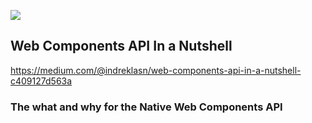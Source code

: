 ![](https://cdn-images-1.medium.com/max/1600/1*7A47VKzg_r2HzmvWcLdIcA.png)

## Web Components API In a Nutshell

https://medium.com/@indreklasn/web-components-api-in-a-nutshell-c409127d563a

### The what and why for the Native Web Components API
